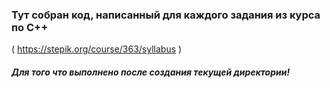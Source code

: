 ### Тут собран код, написанный для каждого задания из курса по C++ 
( https://stepik.org/course/363/syllabus )
##### Для того что выполнено после создания текущей директории!
